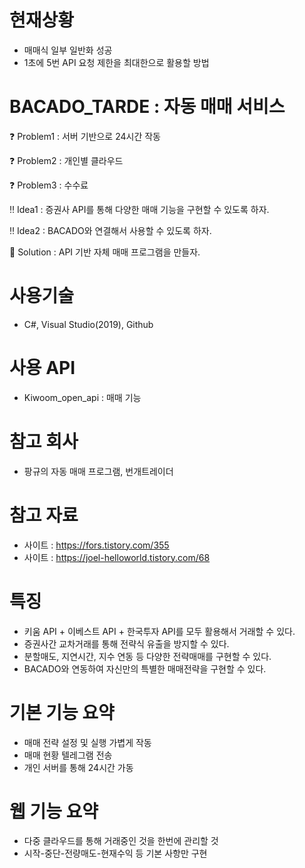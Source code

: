 # 현재상황
- 매매식 일부 일반화 성공
- 1초에 5번 API 요청 제한을 최대한으로 활용할 방법
  
# BACADO_TARDE : 자동 매매 서비스
❓ Problem1 : 서버 기반으로 24시간 작동

❓ Problem2 : 개인별 클라우드

❓ Problem3 : 수수료

‼ Idea1 : 증권사 API를 통해 다양한 매매 기능을 구현할 수 있도록 하자.

‼ Idea2 : BACADO와 연결해서 사용할 수 있도록 하자.

💯 Solution : API 기반 자체 매매 프로그램을 만들자.

# 사용기술
- C#, Visual Studio(2019), Github

# 사용 API
- Kiwoom_open_api : 매매 기능

# 참고 회사
- 팡규의 자동 매매 프로그램, 번개트레이더

# 참고 자료
- 사이트 : https://fors.tistory.com/355
- 사이트 : https://joel-helloworld.tistory.com/68

# 특징
- 키움 API + 이베스트 API + 한국투자 API를 모두 활용해서 거래할 수 있다.
- 증권사간 교차거래를 통해 전략식 유출을 방지할 수 있다.
- 분할매도, 지연시간, 지수 연동 등 다양한 전략매매를 구현할 수 있다.
- BACADO와 연동하여 자신만의 특별한 매매전략을 구현할 수 있다.

# 기본 기능 요약
- 매매 전략 설정 및 실행 가볍게 작동
- 매매 현황 텔레그램 전송
- 개인 서버를 통해 24시간 가동

# 웹 기능 요약
- 다중 클라우드를 통해 거래중인 것을 한번에 관리할 것
- 시작-중단-전량매도-현재수익 등 기본 사항만 구현

